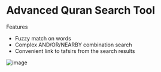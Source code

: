 # Advanced Quran Search Tool

Features

 * Fuzzy match on words
 * Complex AND/OR/NEARBY combination search
 * Convenient link to tafsirs from the search results

![image](https://github.com/oazabir/QuranSearch/assets/1611494/10e5c69e-7e64-400f-8a2c-a10f3d4ad50d)

